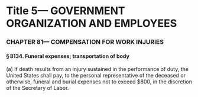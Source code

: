 
# Title 5— GOVERNMENT ORGANIZATION AND EMPLOYEES
### CHAPTER 81— COMPENSATION FOR WORK INJURIES
#### § 8134. Funeral expenses; transportation of body

(a) If death results from an injury sustained in the performance of duty, the United States shall pay, to the personal representative of the deceased or otherwise, funeral and burial expenses not to exceed $800, in the discretion of the Secretary of Labor.
